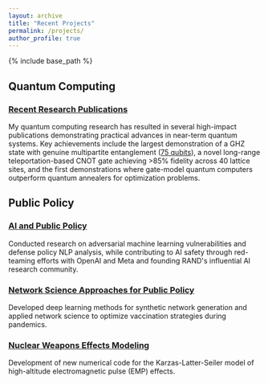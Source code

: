 ```yaml
---
layout: archive
title: "Recent Projects"
permalink: /projects/
author_profile: true
---
```


{% include base_path %}

## Quantum Computing

### [Recent Research Publications](/projects/quantum-computing/)
My quantum computing research has resulted in several high-impact publications demonstrating practical advances in near-term quantum systems. Key achievements include the largest demonstration of a GHZ state with genuine multipartite entanglement ([75 qubits](https://mariokrenn.wordpress.com/2021/01/29/reference-list-for-records-in-large-entanglement-generation-number-of-qubits-in-ghz-states/)), a novel long-range teleportation-based CNOT gate achieving >85% fidelity across 40 lattice sites, and the first demonstrations where gate-model quantum computers outperform quantum annealers for optimization problems.

## Public Policy

### [AI and Public Policy](/projects/ai-policy/)
Conducted research on adversarial machine learning vulnerabilities and defense policy NLP analysis, while contributing to AI safety through red-teaming efforts with OpenAI and Meta and founding RAND's influential AI research community.

### [Network Science Approaches for Public Policy](/projects/network-science/)
Developed deep learning methods for synthetic network generation and applied network science to optimize vaccination strategies during pandemics.

### [Nuclear Weapons Effects Modeling](/projects/nuclear-weapons-effect/)
Development of new numerical code for the Karzas-Latter-Seiler model of high-altitude electromagnetic pulse (EMP) effects.